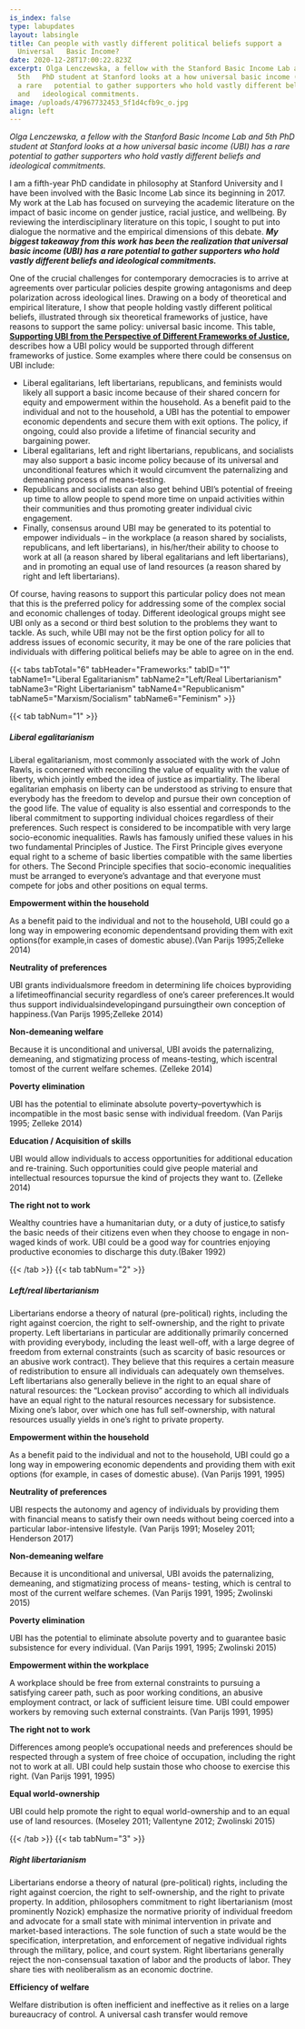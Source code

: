 ```yaml
---
is_index: false
type: labupdates
layout: labsingle
title: Can people with vastly different political beliefs support a
  Universal   Basic Income?
date: 2020-12-28T17:00:22.823Z
excerpt: Olga Lenczewska, a fellow with the Stanford Basic Income Lab and
  5th   PhD student at Stanford looks at a how universal basic income (UBI) has
  a rare   potential to gather supporters who hold vastly different beliefs
  and   ideological commitments.
image: /uploads/47967732453_5f1d4cfb9c_o.jpg
align: left
---
```

*Olga Lenczewska, a fellow with the Stanford Basic Income Lab and 5th PhD student at Stanford looks at a how universal basic income (UBI) has a rare potential to gather supporters who hold vastly different beliefs and ideological commitments.*

I am a fifth-year PhD candidate in philosophy at Stanford University and I have been involved with the Basic Income Lab since its beginning in 2017. My work at the Lab has focused on surveying the academic literature on the impact of basic income on gender justice, racial justice, and wellbeing. By reviewing the interdisciplinary literature on this topic, I sought to put into dialogue the normative and the empirical dimensions of this debate. ***My biggest takeaway from this work has been the realization that universal basic income (UBI) has a rare potential to gather supporters who hold vastly different beliefs and ideological commitments.***

One of the crucial challenges for contemporary democracies is to arrive at agreements over particular policies despite growing antagonisms and deep polarization across ideological lines. Drawing on a body of theoretical and empirical literature, I show that people holding vastly different political beliefs, illustrated through six theoretical frameworks of justice, have reasons to support the same policy: universal basic income. This table, **[Supporting UBI from the Perspective of Different Frameworks of Justice](</papers/TABLE - SUPPORTING UBI FROM THE PERSPECTIVE OF DIFFERENT FRAMEWORKS OF JUSTICE.pdf>),** describes how a UBI policy would be supported through different frameworks of justice. Some examples where there could be consensus on UBI include:

* Liberal egalitarians, left libertarians, republicans, and feminists would likely all support a basic income because of their shared concern for equity and empowerment within the household. As a benefit paid to the individual and not to the household, a UBI has the potential to empower economic dependents and secure them with exit options. The policy, if ongoing, could also provide a lifetime of financial security and bargaining power.
* Liberal egalitarians, left and right libertarians, republicans, and socialists may also support a basic income policy because of its universal and unconditional features which it would circumvent the paternalizing and demeaning process of means-testing.
* Republicans and socialists can also get behind UBI’s potential of freeing up time to allow people to spend more time on unpaid activities within their communities and thus promoting greater individual civic engagement.
* Finally, consensus around UBI may be generated to its potential to empower individuals – in the workplace (a reason shared by socialists, republicans, and left libertarians), in his/her/their ability to choose to work at all (a reason shared by liberal egalitarians and left libertarians), and in promoting an equal use of land resources (a reason shared by right and left libertarians).

Of course, having reasons to support this particular policy does not mean that this is the preferred policy for addressing some of the complex social and economic challenges of today. Different ideological groups might see UBI only as a second or third best solution to the problems they want to tackle. As such, while UBI may not be the first option policy for all to address issues of economic security, it may be one of the rare policies that individuals with differing political beliefs may be able to agree on in the end.

{{< tabs tabTotal="6" tabHeader="Frameworks:" tabID="1" tabName1="Liberal Egalitarianism" tabName2="Left/Real Libertarianism" tabName3="Right Libertarianism" tabName4="Republicanism"  tabName5="Marxism/Socialism" tabName6="Feminism" >}}

{{< tab tabNum="1" >}}

##### Liberal egalitarianism

Liberal egalitarianism, most commonly associated with the work of John Rawls, is concerned with reconciling the value of equality with the value of liberty, which jointly embed the idea of justice as impartiality. The liberal egalitarian emphasis on liberty can be understood as striving to ensure that everybody has the freedom to develop and pursue their own conception of the good life. The value of equality is also essential and corresponds to the liberal commitment to supporting individual choices regardless of their preferences. Such respect is considered to be incompatible with very large socio-economic inequalities. Rawls has famously unified these values in his two fundamental Principles of Justice. The First Principle gives everyone equal right to a scheme of basic liberties compatible with the same liberties for others. The Second Principle specifies that socio-economic inequalities must be arranged to everyone’s advantage and that everyone must compete for jobs and other positions on equal terms.

**Empowerment within the household**

As a benefit paid to the individual and not to the household, UBI could go a long way in empowering economic dependentsand providing them with exit options(for example,in cases of domestic abuse).(Van Parijs 1995;Zelleke 2014)

**Neutrality of preferences**

UBI grants individualsmore freedom in determining life choices byproviding a lifetimeoffinancial security regardless of one’s career preferences.It would thus support individualsindevelopingand pursuingtheir own conception of happiness.(Van Parijs 1995;Zelleke 2014)

**Non-demeaning welfare**

Because it is unconditional and universal, UBI avoids the paternalizing, demeaning, and stigmatizing process of means-testing, which iscentral tomost of the current welfare schemes. (Zelleke 2014)

**Poverty elimination**

UBI has the potential to eliminate absolute poverty–povertywhich is incompatible in the most basic sense with individual freedom. (Van Parijs 1995; Zelleke 2014)

**Education / Acquisition of skills**

UBI would allow individuals to access opportunities for additional education and re-training. Such opportunities could give people material and intellectual resources topursue the kind of projects they want to. (Zelleke 2014)

**The right not to work**

Wealthy countries have a humanitarian duty, or a duty of justice,to satisfy the basic needs of their citizens even when they choose to engage in non-waged kinds of work. UBI could be a good way for countries enjoying productive economies to discharge this duty.(Baker 1992)

{{< /tab >}}
{{< tab tabNum="2" >}}

##### Left/real libertarianism

Libertarians endorse a theory of natural (pre-political) rights, including the right against coercion, the right to self-ownership, and the right to private property. Left
libertarians in particular are additionally primarily concerned with providing everybody, including the least well-off, with a large degree of freedom from external constraints
(such as scarcity of basic resources or an abusive work contract). They believe that this requires a certain measure of redistribution to ensure all individuals can adequately
own themselves. Left libertarians also generally believe in the right to an equal share of natural resources: the “Lockean proviso” according to which all individuals have an
equal right to the natural resources necessary for subsistence. Mixing one’s labor, over which one has full self-ownership, with natural resources usually yields in one’s right
to private property.

**Empowerment within the household**

As a benefit paid to the individual and not to the household, UBI could go a long way in empowering economic dependents and providing them with exit options (for example, in cases
of domestic abuse). (Van Parijs 1991, 1995)

**Neutrality of preferences**

UBI respects the autonomy and agency of individuals by providing them with financial means to satisfy their own needs without being coerced into a particular labor-intensive lifestyle. (Van Parijs 1991; Moseley 2011; Henderson 2017)

**Non-demeaning welfare**

Because it is unconditional and universal, UBI avoids the paternalizing, demeaning, and stigmatizing process of means- testing, which is central to most of the current welfare schemes. (Van Parijs 1991, 1995; Zwolinski 2015)

**Poverty elimination**

UBI has the potential to eliminate absolute poverty and to guarantee basic subsistence for every individual. (Van Parijs 1991, 1995; Zwolinski 2015)

**Empowerment within the workplace**

A workplace should be free from external constraints to pursuing a satisfying career path, such as poor working conditions, an abusive employment contract, or lack of sufficient leisure time. UBI could empower workers by removing such external
constraints. (Van Parijs 1991, 1995)

**The right not to work**

Differences among people’s occupational needs and preferences should be respected through a system of free choice of occupation, including the right not to work at all. UBI could help sustain those who choose to exercise this right. (Van Parijs 1991, 1995)

**Equal world-ownership**

UBI could help promote the right to equal world-ownership and to an equal use of land resources. (Moseley 2011; Vallentyne 2012; Zwolinski 2015)

{{< /tab >}}
{{< tab tabNum="3" >}}

##### Right libertarianism

Libertarians endorse a theory of natural (pre-political) rights, including the right against coercion, the right to self-ownership, and the right to private property. In addition, philosophers commitment to right libertarianism (most prominently Nozick) emphasize the normative priority of individual freedom and advocate for a small state with minimal intervention in private and market-based interactions. The sole function of such a state would be the specification, interpretation, and enforcement of negative individual rights through the military, police, and court system. Right libertarians generally reject the non-consensual taxation of labor and the products of labor. They share ties with neoliberalism as an economic doctrine.

**Efficiency of welfare**

Welfare distribution is often
inefficient and ineffective as it
relies on a large bureaucracy of
control. A universal cash
transfer would remove